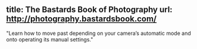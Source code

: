 title: The Bastards Book of Photography
url: http://photography.bastardsbook.com/
---
"Learn how to move past depending on your camera’s automatic mode and onto operating its manual settings."
